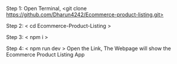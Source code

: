 Step 1:
Open Terminal,
<git clone https://github.com/Dharun4242/Ecommerce-product-listing.git>

Step 2:
< cd Ecommerce-Product-Listing >

Step 3:
< npm i >

Step 4:
< npm run dev >
Open the Link, The Webpage will show the Ecommerce Product Listing App
